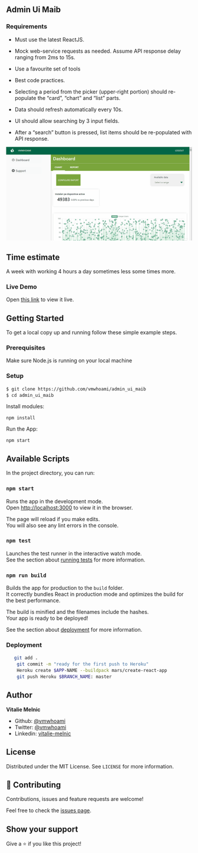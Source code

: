 ## Admin Ui Maib

### Requirements

- Must use the latest ReactJS.
- Mock web-service requests as needed. Assume API response delay ranging from 2ms to 15s.
- Use a favourite set of tools
- Best code practices.

- Selecting a period from the picker (upper-right portion) should re-populate the “card”, “chart” and “list” parts.
- Data should refresh automatically every 10s.

- UI should allow searching by 3 input fields.
- After a “search” button is pressed, list items should be re-populated with API response.

![screenshot](./maib_admin_test.gif)

## Time estimate

A week with working 4 hours a day sometimes less some times more.

### Live Demo

Open [this link](https://maib-admin-test.netlify.app/) to view it live.

## Getting Started

To get a local copy up and running follow these simple example steps.

### Prerequisites

Make sure Node.js is running on your local machine

### Setup

```bash
$ git clone https://github.com/vmwhoami/admin_ui_maib
$ cd admin_ui_maib
```

Install modules:

```
npm install
```

Run the App:

```
npm start
```

## Available Scripts

In the project directory, you can run:

### `npm start`

Runs the app in the development mode.\
Open [http://localhost:3000](http://localhost:3000) to view it in the browser.

The page will reload if you make edits.\
You will also see any lint errors in the console.

### `npm test`

Launches the test runner in the interactive watch mode.\
See the section about [running tests](https://facebook.github.io/create-react-app/docs/running-tests) for more information.

### `npm run build`

Builds the app for production to the `build` folder.\
It correctly bundles React in production mode and optimizes the build for the best performance.

The build is minified and the filenames include the hashes.\
Your app is ready to be deployed!

See the section about [deployment](https://facebook.github.io/create-react-app/docs/deployment) for more information.

### Deployment

```bash
   git add .
    git commit -m "ready for the first push to Heroku"
    Heroku create $APP-NAME --buildpack mars/create-react-app
    git push Heroku $BRANCH_NAME: master
```

## Author

**Vitalie Melnic**

- Github: [@vmwhoami](https://github.com/vmwhoami/)
- Twitter: [@vmwhoami](https://twitter.com/vmwhoami)
- Linkedin: [vitalie-melnic](https://www.linkedin.com/in/vitalie-melnic/)

## License

Distributed under the MIT License. See `LICENSE` for more information.

## 🤝 Contributing

Contributions, issues and feature requests are welcome!

Feel free to check the [issues page](https://github.com/vmwhoami/catalogue-of-statisctics/issues).

## Show your support

Give a ⭐️ if you like this project!
